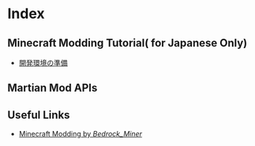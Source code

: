 
# Index

## Minecraft Modding Tutorial( for Japanese Only)
 - [開発環境の準備](./tutorials/environment.md)


## Martian Mod APIs


## Useful Links
 - [Minecraft Modding by _Bedrock_Miner_](https://bedrockminer.jimdo.com/modding-tutorials/basic-modding-1-8/)

